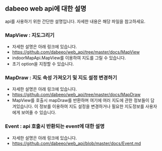 ## dabeeo web api에 대한 설명
api를 사용하기 위한 간단한 설명입니다. 자세한 내용은 해당 파일을 참고하세요. 

### MapView : 지도그리기
- 자세한 설명은 아래 링크에 있습니다. 
- https://github.com/dabeeo/web_api/tree/master/docs/MapView
- indoorMapApi.MapView를 이용하여 지도를 그릴 수 있습니다. 
- 초기 option을 지정할 수 있습니다. 


### MapDraw : 지도 속성 가져오기 및 지도 설정 변경하기
- 자세한 설명은 아래 링크에 있습니다. 
- https://github.com/dabeeo/web_api/tree/master/docs/MapDraw
- MapView를 호출시 mapDraw를 반환하며 여기에 여러 지도에 관한 정보들이 담겨있습니다. 이 정보를 이용하여 지도 설정을 변경하거나 필요한 지도정보를 사용자에게 보여줄 수 있습니다.    

### Event : api 호출시 반환되는 event에 대한 설명
- 자세한 설명은 아래 링크에 있습니다. 
- https://github.com/dabeeo/web_api/blob/master/docs/Event.md
